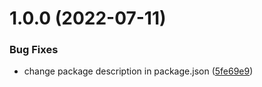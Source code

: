# 1.0.0 (2022-07-11)


### Bug Fixes

* change package description in package.json ([5fe69e9](https://github.com/utkaka/ScaleNineSlicer/commit/5fe69e9f40950d7d3fc1d6843b74bd5256eedf23))
